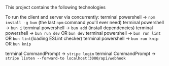 This project contains the following technologies



To run the client and server via concurrently:
terminal powershell -> `npm install -g bun` (the last `npm` command you'll ever need)
terminal powershell -> `bun i`
terminal powershell -> `bun add` (install dependencies)
terminal powershell -> `bun run dev` OR `bun dev`
terminal powershell -> `bun run lint` OR `bun lint`(loading ESLint checker)
terminal powershell -> `bun run knip` OR `bun knip`

terminal CommandPrompt -> `stripe login`
terminal CommandPrompt -> `stripe listen --forward-to localhost:3000/api/webhook`

